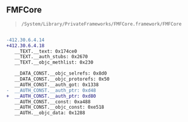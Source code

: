 ## FMFCore

> `/System/Library/PrivateFrameworks/FMFCore.framework/FMFCore`

```diff

-412.30.6.4.14
+412.30.6.4.18
   __TEXT.__text: 0x174ce0
   __TEXT.__auth_stubs: 0x2670
   __TEXT.__objc_methlist: 0x230

   __DATA_CONST.__objc_selrefs: 0x8d0
   __DATA_CONST.__objc_protorefs: 0x50
   __AUTH_CONST.__auth_got: 0x1338
-  __AUTH_CONST.__auth_ptr: 0xd48
+  __AUTH_CONST.__auth_ptr: 0xd80
   __AUTH_CONST.__const: 0xa488
   __AUTH_CONST.__objc_const: 0xe518
   __AUTH.__objc_data: 0x1288

```
